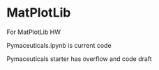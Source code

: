 # MatPlotLib
For MatPlotLib HW

Pymaceuticals.ipynb is current code

Pymaceuticals starter has overflow and code draft
